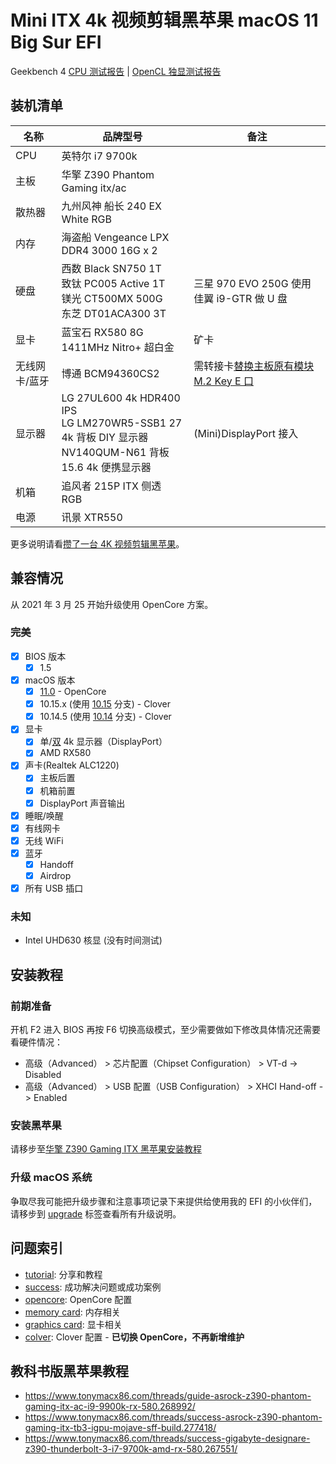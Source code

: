# Mini ITX 4k 视频剪辑黑苹果 macOS 11 Big Sur EFI

Geekbench 4 [CPU 测试报告](https://browser.geekbench.com/v4/cpu/16102413) | [OpenCL 独显测试报告](https://browser.geekbench.com/v4/compute/4634600)

## 装机清单

| 名称 | 品牌型号 | 备注 |
| --- | --- | --- |
| CPU | 英特尔 i7 9700k |  |
| 主板 | 华擎 Z390 Phantom Gaming itx/ac |  |
| 散热器 | 九州风神 船长 240 EX White RGB |  |
| 内存 | 海盗船 Vengeance LPX DDR4 3000 16G x 2 |  |
| 硬盘 | 西数 Black SN750 1T<br />致钛 PC005 Active 1T<br />镁光 CT500MX 500G<br />东芝 DT01ACA300 3T | 三星 970 EVO 250G 使用佳翼 i9-GTR 做 U 盘 |
| 显卡 | 蓝宝石 RX580 8G 1411MHz Nitro+ 超白金 | 矿卡 |
| 无线网卡/蓝牙 | 博通 BCM94360CS2 | 需转接卡[替换主板原有模块 M.2 Key E 口](http://icyleaf.com/images/install-boardcom-module-to-motherboard.jpg) |
| 显示器 | LG 27UL600 4k HDR400 IPS<br>LG LM270WR5-SSB1 27 4k 背板 DIY 显示器<br>NV140QUM-N61 背板 15.6 4k 便携显示器 | (Mini)DisplayPort 接入 |
| 机箱 | 追风者 215P ITX 侧透 RGB |  |
| 电源 | 讯景 XTR550 |  |

更多说明请看[攒了一台 4K 视频剪辑黑苹果](http://icyleaf.com/2019/01/itx-coffee-lake-hackintosh-build-for-4k-video-editing/)。

## 兼容情况

从 2021 年 3 月 25 开始升级使用 OpenCore 方案。

### 完美

- [x] BIOS 版本
    - [x] 1.5
- [x] macOS 版本
    - [x] [11.0](https://github.com/icyleaf/EFI-ASRock-Z390-Phantom-Gaming-ITX/issues/51) - OpenCore
    - [x] 10.15.x (使用 [10.15](https://github.com/icyleaf/EFI-ASRock-Z390-Phantom-Gaming-ITX/tree/10.15) 分支) - Clover
    - [x] 10.14.5 (使用 [10.14](https://github.com/icyleaf/EFI-ASRock-Z390-Phantom-Gaming-ITX/tree/10.14) 分支) - Clover
- [x] 显卡
    - [x] 单/[双](https://github.com/icyleaf/EFI-ASRock-Z390-Phantom-Gaming-ITX/issues/36) 4k 显示器（DisplayPort）
    - [x] AMD RX580
- [x] 声卡(Realtek ALC1220)
    - [x] 主板后置
    - [x] 机箱前置
    - [x] DisplayPort 声音输出
- [x] 睡眠/唤醒
- [x] 有线网卡
- [x] 无线 WiFi
- [x] 蓝牙
    - [x] Handoff
    - [x] Airdrop
- [x] 所有 USB 插口

### 未知

- Intel UHD630 核显 (没有时间测试)

## 安装教程

### 前期准备

开机 F2 进入 BIOS 再按 F6 切换高级模式，至少需要做如下修改具体情况还需要看硬件情况：

- 高级（Advanced） > 芯片配置（Chipset Configuration） > VT-d -> Disabled
- 高级（Advanced） > USB 配置（USB Configuration） > XHCI Hand-off -> Enabled

### 安装黑苹果

请移步至[华擎 Z390 Gaming ITX 黑苹果安装教程](http://icyleaf.com/2019/03/asrock-z390-gaming-itx-install-hackintosh-tutorial/)

### 升级 macOS 系统

争取尽我可能把升级步骤和注意事项记录下来提供给使用我的 EFI 的小伙伴们，请移步到 [upgrade](https://github.com/icyleaf/EFI-ASRock-Z390-Phantom-Gaming-ITX/issues?utf8=%E2%9C%93&q=is%3Aissue+label%3Aupgrade) 标签查看所有升级说明。

## 问题索引

- [tutorial](https://github.com/icyleaf/EFI-ASRock-Z390-Phantom-Gaming-ITX/labels/tutorial): 分享和教程
- [success](https://github.com/icyleaf/EFI-ASRock-Z390-Phantom-Gaming-ITX/labels/success): 成功解决问题或成功案例
- [opencore](https://github.com/icyleaf/EFI-ASRock-Z390-Phantom-Gaming-ITX/labels/opencore): OpenCore 配置
- [memory card](https://github.com/icyleaf/EFI-ASRock-Z390-Phantom-Gaming-ITX/labels/memory%20card): 内存相关
- [graphics card](https://github.com/icyleaf/EFI-ASRock-Z390-Phantom-Gaming-ITX/labels/graphics%20card): 显卡相关
- [colver](https://github.com/icyleaf/EFI-ASRock-Z390-Phantom-Gaming-ITX/labels/clover): Clover 配置 - **已切换 OpenCore，不再新增维护**

## 教科书版黑苹果教程

- https://www.tonymacx86.com/threads/guide-asrock-z390-phantom-gaming-itx-ac-i9-9900k-rx-580.268992/
- https://www.tonymacx86.com/threads/success-asrock-z390-phantom-gaming-itx-tb3-igpu-mojave-sff-build.277418/
- https://www.tonymacx86.com/threads/success-gigabyte-designare-z390-thunderbolt-3-i7-9700k-amd-rx-580.267551/
